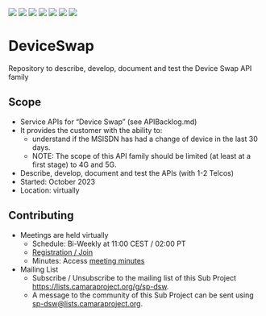 <a href="https://github.com/camaraproject/DeviceSwap/commits/" title="Last Commit"><img src="https://img.shields.io/github/last-commit/camaraproject/DeviceSwap?style=plastic"></a>
<a href="https://github.com/camaraproject/DeviceSwap/issues" title="Open Issues"><img src="https://img.shields.io/github/issues/camaraproject/DeviceSwap?style=plastic"></a>
<a href="https://github.com/camaraproject/DeviceSwap/pulls" title="Open Pull Requests"><img src="https://img.shields.io/github/issues-pr/camaraproject/DeviceSwap?style=plastic"></a>
<a href="https://github.com/camaraproject/DeviceSwap/graphs/contributors" title="Contributors"><img src="https://img.shields.io/github/contributors/camaraproject/DeviceSwap?style=plastic"></a>
<a href="https://github.com/camaraproject/DeviceSwap" title="Repo Size"><img src="https://img.shields.io/github/repo-size/camaraproject/DeviceSwap?style=plastic"></a>
<a href="https://github.com/camaraproject/DeviceSwap/blob/main/LICENSE" title="License"><img src="https://img.shields.io/badge/License-Apache%202.0-green.svg?style=plastic"></a>
<a href="https://github.com/camaraproject/DeviceSwap/releases/latest" title="Latest Release"><img src="https://img.shields.io/github/release/camaraproject/DeviceSwap?style=plastic"></a>
# DeviceSwap
Repository to describe, develop, document and test the Device Swap API family

## Scope
* Service APIs for “Device Swap” (see APIBacklog.md)  
* It provides the customer with the ability to:  
  * understand if the MSISDN has had a change of device in the last 30 days.
  * NOTE: The scope of this API family should be limited (at least at a first stage) to 4G and 5G.  
* Describe, develop, document and test the APIs (with 1-2 Telcos)  
* Started: October 2023
* Location: virtually  

## Contributing
* Meetings are held virtually <!-- for new API families request a meeting link from the LF admin team or replace the information with the existing meeting information (of the API family) -->
    * Schedule: Bi-Weekly at 11:00 CEST / 02:00 PT
    * [Registration / Join](https://zoom-lfx.platform.linuxfoundation.org/meeting/92029015046?password=e6f24cfd-3c64-4c69-880b-de88c6c327c2)
    * Minutes: Access [meeting minutes](https://wiki.camaraproject.org/x/twKeAQ)
* Mailing List
    <!-- Note: the $sub-project-mailinglistname$ is either already existing or will be created by the CAMARA Admin Team  -->
    * Subscribe / Unsubscribe to the mailing list of this Sub Project <https://lists.camaraproject.org/g/sp-dsw>.
    * A message to the community of this Sub Project can be sent using <sp-dsw@lists.camaraproject.org>.
